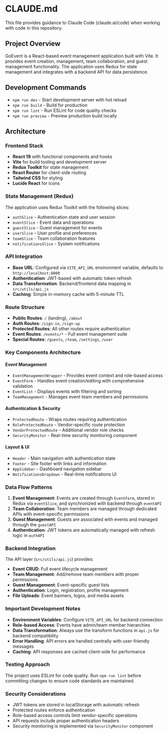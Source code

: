 # CLAUDE.md

This file provides guidance to Claude Code (claude.ai/code) when working with code in this repository.

## Project Overview

GoEvent is a React-based event management application built with Vite. It provides event creation, management, team collaboration, and guest management functionality. The application uses Redux for state management and integrates with a backend API for data persistence.

## Development Commands

- `npm run dev` - Start development server with hot reload
- `npm run build` - Build for production
- `npm run lint` - Run ESLint for code quality checks
- `npm run preview` - Preview production build locally

## Architecture

### Frontend Stack
- **React 19** with functional components and hooks
- **Vite** for build tooling and development server
- **Redux Toolkit** for state management
- **React Router** for client-side routing
- **Tailwind CSS** for styling
- **Lucide React** for icons

### State Management (Redux)
The application uses Redux Toolkit with the following slices:
- `authSlice` - Authentication state and user session
- `eventSlice` - Event data and operations
- `guestSlice` - Guest management for events
- `userSlice` - User profile and preferences
- `teamSlice` - Team collaboration features
- `notificationsSlice` - System notifications

### API Integration
- **Base URL**: Configured via `VITE_API_URL` environment variable, defaults to `http://localhost:8000`
- **Authentication**: JWT-based with automatic token refresh
- **Data Transformation**: Backend/frontend data mapping in `src/utils/api.js`
- **Caching**: Simple in-memory cache with 5-minute TTL

### Route Structure
- **Public Routes**: `/` (landing), `/about`
- **Auth Routes**: `/sign-in`, `/sign-up`
- **Protected Routes**: All other routes require authentication
- **Event Routes**: `/events/*` - Full event management suite
- **Special Routes**: `/guests`, `/team`, `/settings`, `/user`

### Key Components Architecture

#### Event Management
- `EventManagementWrapper` - Provides event context and role-based access
- `EventForm` - Handles event creation/editing with comprehensive validation
- `EventList` - Displays events with filtering and sorting
- `TeamManagement` - Manages event team members and permissions

#### Authentication & Security
- `ProtectedRoute` - Wraps routes requiring authentication
- `RoleProtectedRoute` - Vendor-specific route protection
- `VendorProtectedRoute` - Additional vendor role checks
- `SecurityMonitor` - Real-time security monitoring component

#### Layout & UI
- `Header` - Main navigation with authentication state
- `Footer` - Site footer with links and information
- `AppSidebar` - Dashboard navigation sidebar
- `NotificationsDropdown` - Real-time notifications UI

### Data Flow Patterns

1. **Event Management**: Events are created through `EventForm`, stored in Redux via `eventSlice`, and synchronized with backend through `eventAPI`
2. **Team Collaboration**: Team members are managed through dedicated APIs with event-specific permissions
3. **Guest Management**: Guests are associated with events and managed through the `guestAPI`
4. **Authentication**: JWT tokens are automatically managed with refresh logic in `authAPI`

### Backend Integration

The API layer (`src/utils/api.js`) provides:
- **Event CRUD**: Full event lifecycle management
- **Team Management**: Add/remove team members with proper permissions
- **Guest Management**: Event-specific guest lists
- **Authentication**: Login, registration, profile management
- **File Uploads**: Event banners, logos, and media assets

### Important Development Notes

- **Environment Variables**: Configure `VITE_API_URL` for backend connection
- **Role-based Access**: Events have admin/team member hierarchies
- **Data Transformation**: Always use the transform functions in `api.js` for backend compatibility
- **Error Handling**: API errors are handled centrally with user-friendly messages
- **Caching**: API responses are cached client-side for performance

### Testing Approach

The project uses ESLint for code quality. Run `npm run lint` before committing changes to ensure code standards are maintained.

### Security Considerations

- JWT tokens are stored in localStorage with automatic refresh
- Protected routes enforce authentication
- Role-based access controls limit vendor-specific operations
- API requests include proper authentication headers
- Security monitoring is implemented via `SecurityMonitor` component